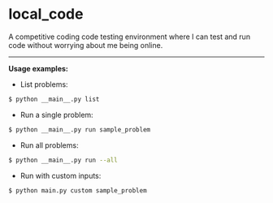# local_code
A competitive coding code testing environment where I can test and run code without worrying about me being online.





---

**Usage examples:**

- List problems:
```bash
$ python __main__.py list
```  
- Run a single problem:
```bash
$ python __main__.py run sample_problem
```  
- Run all problems:
```bash
$ python __main__.py run --all
```  
- Run with custom inputs:
```bash
$ python main.py custom sample_problem

